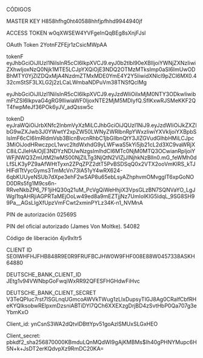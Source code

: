 CÓDIGOS

MASTER KEY
H858hfhg0ht40588hhfjpfhhd9944940jf


ACCESS TOKEN
w0qXWSEW4YVFgeInQqBEg8sXnjFJsl

OAuth Token
2YotnFZFEjr1zCsicMWpAA

tokenF
eyJhbGciOiJIUzI1NiIsInR5cCI6IkpXVCJ9.eyJ0b2tlbl90eXBlIjoiYWNjZXNzIiwiZXhwIjoxNzQ0Njk1MTE5LCJpYXQiOjE3NDQ2OTMzMTksImp0aSI6ImUwODBhMTY0YjZlZDQxMjA4NzdmZTMxMDE0YmE4Y2Y5IiwidXNlcl9pZCI6MX0.432cmStSF3LXLG2j2zLCaLWmbaNDPuVm38TNSfQclMg



eyJhbGciOiJIUzI1NiIsInR5cCI6IkpXVCJ9.eyJzdWIiOiIxMjM0NTY3ODkwIiwibmFtZSI6IkpvaG4gRG9lIiwiaWF0IjoxNTE2MjM5MDIyfQ.SflKxwRJSMeKKF2QT4fwpMeJf36POk6yJV_adQssw5c


tokenD
eyJraWQiOiJrbXNfc2lnbmVyXzMiLCJhbGciOiJQUzI1NiJ9.eyJzdWIiOiJkZXZlbG9wZXJwb3J0YWwtY2xpZW50LWNyZWRlbnRpYWxzIiwiYXVkIjoiYXBpbSIsImF6cCI6ImRldmVsb3BlcnBvcnRhbC1jbGllbnQtY3JlZGVudGlhbHMiLCJpc3MiOiJodHRwczpcL1wvc2ltdWxhdG9yLWFwaS5kYi5jb21cL2d3XC9vaWRjXC8iLCJleHAiOjE3NDYzNDUwNzgsImlhdCI6MTc0NjM0MTQ3OCwianRpIjoiYWFjNWQ3ZmUtM2IwMS00NjZlLTg3NjQtN2VlZjJlNjhkNzBlIn0.mG_feWMh0dLfSLK3yPZ9aAfWHtTyxn2ZPqZPZ2dtT5PvBSDSqQ0x2VTX2ooVmKlRS_kTJHlFdlTtVycGyms3TmMcVn73IA51yY4wRX624-6qbKUUyeNSUb7dXpe3ehF2wSAP8u65ebLsyAZhphvmOMvggIT6xpGoNOD0DRs5fg1M9cs6n-RRveNkbZP6_7F1jiHQ30q21uM_PcVgQiWeHhjiX3VpsGLzBN7SQNVaYO_LgJWgI1tqAHRjiAGPRTaMEjOoLw49ed8a9mEZTjjNz7UmIoIKIG5ldqL_9SG8SH99Pa__AGsLIgXfUpzVmFCwt2xminPYLz34K-n1_NVMnA

PIN de autorización
02569S

PIN del oficial autorizado (James Von Moltke).
54082

Código de liberación
4jv9xltr5


CLIENT ID
SE0IWHFHJFHB848R9E0R9FRUFBCJHW0W9FHF008E88W0457338ASKH64880

DEUTSCHE_BANK_CLIENT_ID
JEtg1v94VWNbpGoFwqiWxRR92QFESFHGHdwFiHvc

DEUTSCHE_BANK_CLIENT_SECRET 
V3TeQPIuc7rst7lSGLnqUGmcoAWVkTWug1zLlxDupsyTlGJ8Ag0CRalfCbfRHeKYQlksobwRElpxmDzsniABTiDYl7QCh6XXEXzgDrjBD4zSvtHbP0Qa707g3eYbmKxO



Client_id: 
ynCsnS3WA2dQtvlDBttYpv51goAzlSMUxSLGxHEO

Client_secret: 
pbkdf2_sha256$870000$KBmduLQnMQdWI9gAjKMBMs$Ih40gPHNYMupc6H5N+k+JsDT2erKQdvpXz9RmDC20KA=
